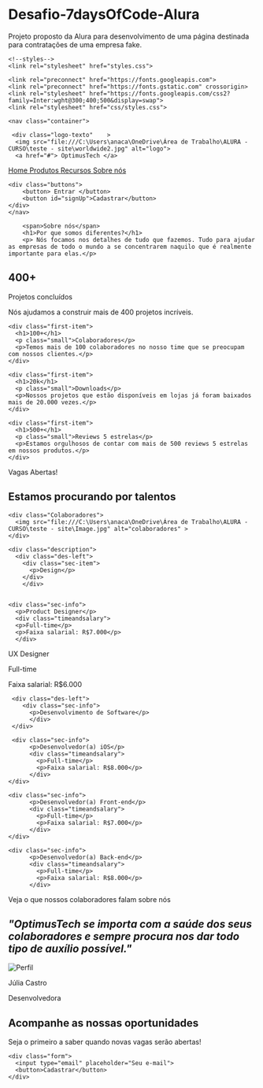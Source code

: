 # Desafio-7daysOfCode-Alura
Projeto proposto da Alura para desenvolvimento de uma página destinada para contratações de uma empresa fake.
<!--Projeto proposto da Alura para desenvolvimento de uma página destinada para contratações de uma empresa fake-->

<!DOCTYPE html>
<html lang="pt-br">
<head>
	<meta charset="utf-8">
	<meta name="viewport" content="width=device-width, initial-scale=1">
	<title>Desafio | 7dayOfCode - ALURA </title>
   
    <!--styles-->
    <link rel="stylesheet" href="styles.css">

   <!--fonts-->
    <link rel="preconnect" href="https://fonts.googleapis.com">
    <link rel="preconnect" href="https://fonts.gstatic.com" crossorigin>
    <link rel="stylesheet" href="https://fonts.googleapis.com/css2?family=Inter:wght@300;400;500&display=swap">
    <link rel="stylesheet" href="css/styles.css">
</head>
<body>

<!-- header-->

	<nav class="container">
	 
	 <div class="logo-texto"	>
      <img src="file:///C:\Users\anaca\OneDrive\Área de Trabalho\ALURA - CURSO\teste - site\worldwide2.jpg" alt="logo">
      <a href="#"> OptimusTech </a>
   </div>

   <div class="links">
   	 	<a href="#"> Home </a>
    	<a href="#"> Produtos </a>
    	<a href="#"> Recursos </a>
    	<a href="#"> Sobre nós </a>
    </div>

    <div class="buttons">
    	<button> Entrar </button>   
    	<button id="signUp">Cadastrar</button>
    </div>
    </nav>

   </main>

<!-- about -->

<section class="about-us">

	 	<span>Sobre nós</span>
		<h1>Por que somos diferentes?</h1>
		<p> Nós focamos nos detalhes de tudo que fazemos. Tudo para ajudar as empresas de todo o mundo a se concentrarem naquilo que é realmente importante para elas.</p>

</section>

<!-- Primeira secção-->

<section class="first">
	  <div class="first-item">
     <h1>400+</h1>
     <p class="small">Projetos concluídos</p>
     <p>Nós ajudamos a construir mais de 400 projetos incríveis.</p>
    </div>

    <div class="first-item">
      <h1>100+</h1>
      <p class="small">Colaboradores</p>
      <p>Temos mais de 100 colaboradores no nosso time que se preocupam com nossos clientes.</p>
    </div>

    <div class="first-item">
      <h1>20k</h1>
      <p class="small">Downloads</p>
      <p>Nossos projetos que estão disponíveis em lojas já foram baixados mais de 20.000 vezes.</p>
    </div>

    <div class="first-item">
      <h1>500+</h1>
      <p class="small">Reviews 5 estrelas</p>
      <p>Estamos orgulhosos de contar com mais de 500 reviews 5 estrelas em nossos produtos.</p>
    </div>
</section>

<!-- Segunda secção -->

<section class="second">
	  <div class="about">
      <p class="small-2">Vagas Abertas!</p>
      <h1>Estamos procurando por talentos</h1>
    </div>
    
    <div class="Colaboradores">
      <img src="file:///C:\Users\anaca\OneDrive\Área de Trabalho\ALURA - CURSO\teste - site\Image.jpg" alt="colaboradores" >
    </div>
    
    <div class="description">
      <div class="des-left">
        <div class="sec-item">
          <p>Design</p>
        </div>
        </div>
    
        
    <div class="sec-info">
      <p>Product Designer</p>
      <div class="timeandsalary">
      <p>Full-time</p>
      <p>Faixa salarial: R$7.000</p>
      </div>
    
   </div>

   <div class="sec-info">
      <p>UX Designer</p>
      <div class="timeandsalary">
      <p>Full-time</p>
      <p>Faixa salarial: R$6.000</p>
      </div>
      </div>
    </div>
      
     <div class="des-left">
        <div class="sec-info">
          <p>Desenvolvimento de Software</p>
          </div>
     </div>

     <div class="sec-info">
          <p>Desenvolvedor(a) iOS</p>
          <div class="timeandsalary">
            <p>Full-time</p>
            <p>Faixa salarial: R$8.000</p>
          </div>
    </div>

    <div class="sec-info">
          <p>Desenvolvedor(a) Front-end</p>
          <div class="timeandsalary">
            <p>Full-time</p>
            <p>Faixa salarial: R$7.000</p>
          </div>
    </div>
  
    <div class="sec-info">
          <p>Desenvolvedor(a) Back-end</p>
          <div class="timeandsalary">
            <p>Full-time</p>
            <p>Faixa salarial: R$8.000</p>
          </div>
   </div>
  </section>

  <!-- Terceira Secção -->

  <section class="third">
    <p class="small">Veja o que nossos colaboradores falam sobre nós</p>
    <h2><i>"OptimusTech se importa com a saúde dos seus colaboradores e sempre procura nos dar todo tipo de auxílio possível."</i></h2>
    <div class="perfil">
      <img src="file:///C:\Users\anaca\OneDrive\Área de Trabalho\ALURA - CURSO\teste - site\Avatar.jpg" alt="Perfil">
      <p class="name-perfil">Júlia Castro</p>
      <p class="profession-perfil">Desenvolvedora</p>
    </div>
  </section>
  
  <!-- Quarta secção--> 

  <section class="fourth">
    <h1>Acompanhe as nossas oportunidades</h1>
    <p class="small">Seja o primeiro a saber quando novas vagas serão abertas!</p>
    
    <div class="form">
      <input type="email" placeholder="Seu e-mail">
      <button>Cadastrar</button>
    </div>
  </section>


</body>
